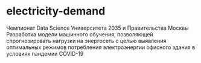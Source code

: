 # electricity-demand
Чемпионат Data Science Университета 2035 и Правительства Москвы
Разработка модели машинного обучения, позволяющей спрогнозировать нагрузки на энергосеть с целью выявления оптимальных режимов потребления электроэнергии офисного здания в условиях пандемии COVID-19
